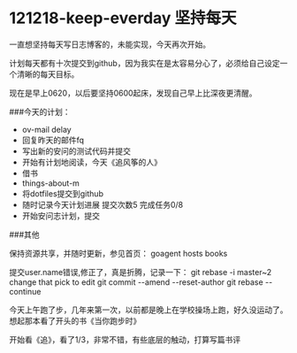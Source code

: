 ﻿121218-keep-everday 坚持每天
========

一直想坚持每天写日志博客的，未能实现，今天再次开始。

计划每天都有十次提交到github，因为我实在是太容易分心了，必须给自己设定一个清晰的每天目标。

现在是早上0620，以后要坚持0600起床，发现自己早上比深夜更清醒。


###今天的计划：

* ov-mail delay
* 回复昨天的邮件fq
* 写出新的安问的测试代码并提交
* 开始有计划地阅读，今天《追风筝的人》
* 借书
* things-about-m
* 将dotfiles提交到github
* 随时记录今天计划进展 提交次数5 完成任务0/8
* 开始安问志计划，提交


###其他

保持资源共享，并随时更新，参见首页：
goagent hosts books

提交user.name错误,修正了，真是折腾，记录一下：
git rebase -i master~2
    change that pick to edit
git commit --amend --reset-author
git rebase --continue

今天上午跑了步，几年来第一次，以前都是晚上在学校操场上跑，好久没运动了。想起那本看了开头的书《当你跑步时》

开始看《追》，看了1/3，非常不错，有些底层的触动，打算写篇书评




